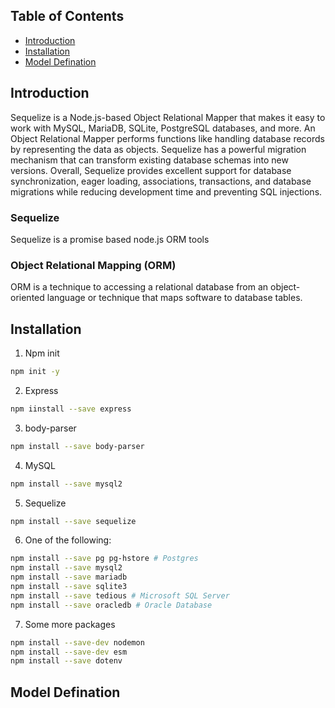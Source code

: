 ## Table of Contents

- [Introduction](#introduction)
- [Installation](#installation)
- [Model Defination](#model-defination)

## Introduction

Sequelize is a Node.js-based Object Relational Mapper that makes it easy to work with MySQL, MariaDB, SQLite, PostgreSQL databases, and more. An Object Relational Mapper performs functions like handling database records by representing the data as objects. Sequelize has a powerful migration mechanism that can transform existing database schemas into new versions. Overall, Sequelize provides excellent support for database synchronization, eager loading, associations, transactions, and database migrations while reducing development time and preventing SQL injections.

### Sequelize

Sequelize is a promise based node.js ORM tools

### Object Relational Mapping (ORM)

ORM is a technique to accessing a relational database from an object-oriented language or technique that maps software to database tables.

## Installation

1. Npm init

```sh
npm init -y
```

2. Express

```sh
npm iinstall --save express
```

3. body-parser

```sh
npm install --save body-parser
```

4. MySQL

```sh
npm install --save mysql2
```

5. Sequelize

```sh
npm install --save sequelize
```

6. One of the following:

```sh
npm install --save pg pg-hstore # Postgres
npm install --save mysql2
npm install --save mariadb
npm install --save sqlite3
npm install --save tedious # Microsoft SQL Server
npm install --save oracledb # Oracle Database
```

7. Some more packages

```sh
npm install --save-dev nodemon
npm install --save-dev esm
npm install --save dotenv
```

## Model Defination
